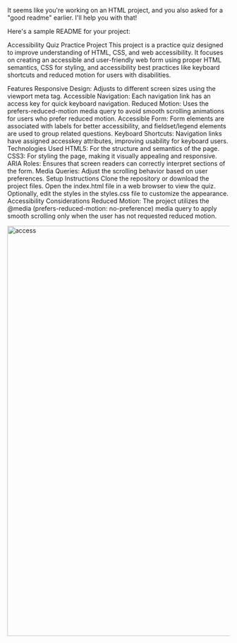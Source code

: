 
It seems like you're working on an HTML project, and you also asked for a "good readme" earlier. I'll help you with that!

Here's a sample README for your project:

Accessibility Quiz Practice Project
This project is a practice quiz designed to improve understanding of HTML, CSS, and web accessibility. It focuses on creating an accessible and user-friendly web form using proper HTML semantics, CSS for styling, and accessibility best practices like keyboard shortcuts and reduced motion for users with disabilities.

Features
Responsive Design: Adjusts to different screen sizes using the viewport meta tag.
Accessible Navigation: Each navigation link has an access key for quick keyboard navigation.
Reduced Motion: Uses the prefers-reduced-motion media query to avoid smooth scrolling animations for users who prefer reduced motion.
Accessible Form: Form elements are associated with labels for better accessibility, and fieldset/legend elements are used to group related questions.
Keyboard Shortcuts: Navigation links have assigned accesskey attributes, improving usability for keyboard users.
Technologies Used
HTML5: For the structure and semantics of the page.
CSS3: For styling the page, making it visually appealing and responsive.
ARIA Roles: Ensures that screen readers can correctly interpret sections of the form.
Media Queries: Adjust the scrolling behavior based on user preferences.
Setup Instructions
Clone the repository or download the project files.
Open the index.html file in a web browser to view the quiz.
Optionally, edit the styles in the styles.css file to customize the appearance.
Accessibility Considerations
Reduced Motion: The project utilizes the @media (prefers-reduced-motion: no-preference) media query to apply smooth scrolling only when the user has not requested reduced motion.

<img width="931" alt="access" src="https://github.com/user-attachments/assets/75b6c723-7c23-490a-8bbc-7623d3e3ccb6">

